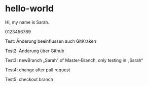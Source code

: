 ﻿# hello-world

Hi, my name is Sarah.

0123456789

Test: Änderung beeinflussen auch GitKraken

Test2: Änderung über Github

Test3: newBranch „Sarah“ of Master-Branch, only testing in „Sarah“

Test4: change after pull request

Test5: checkout branch

